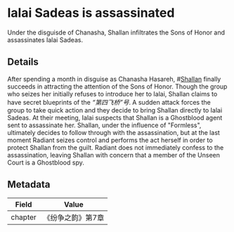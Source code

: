 # Ialai Sadeas is assassinated
Under the disguisde of Chanasha, Shallan infiltrates the Sons of Honor and assassinates Ialai Sadeas.

## Details
After spending a month in disguise as Chanasha Hasareh, #[Shallan](characters/shallan) finally succeeds in attracting the attention of the Sons of Honor. Though the group who seizes her initially refuses to introduce her to Ialai, Shallan claims to have secret blueprints of the *“第四飞桥”号*. A sudden attack forces the group to take quick action and they decide to bring Shallan directly to Ialai Sadeas. At their meeting, Ialai suspects that Shallan is a Ghostblood agent sent to assassinate her. Shallan, under the influence of "Formless", ultimately decides to follow through with the assassination, but at the last moment Radiant seizes control and performs the act herself in order to protect Shallan from the guilt. Radiant does not immediately confess to the assassination, leaving Shallan with concern that a member of the Unseen Court is a Ghostblood spy.

## Metadata
| Field | Value |
| ----- | ----- |
| chapter | 《纷争之韵》第7章 |
